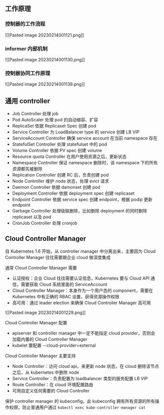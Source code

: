 ## 工作原理

### 控制器的工作流程

![[Pasted image 20230214001121.png]]

### informer 内部机制

![[Pasted image 20230214001130.png]]

### 控制器协同工作原理

![[Pasted image 20230214001139.png]]

## 通用 controller

- Job Controller 处理 job
- Pod AutoScaler 处理 pod 的自动缩容、扩容
- ReplicaSet 依据 Replicaset Spec 创建 pod
- Service Controller 为 LoadBalancer type 的 service 创建 LB VIP
- ServiceAccount Controller 确保 service account 在当前 namespace 存在
- StatefulSet Controller 处理 statefulset 中的 pod
- Volume Controller 依据 PV spec 创建 volume
- Resource quota Controller 在用户使用资源之后，更新状态
- Namespace Controller 保证 namespace 删除时，该 namespace 下的所有资源都先被删除
- Replication Controller 创建 RC 后，负责创建 pod
- Node Controller 维护 node 状态，处理 evict 请求
- Daemon Controller 依据 damonset 创建 pod
- Deployment Controller 依据 deployment spec 创建 replicaset
- Endpoint Controller 依据 service spec 创建 endpoint，根据 podip 更新 endpoint
- Garbage Controller 处理级联删除，比如删除 deployment 的同时删除 replicaset 以及 pod
- CronJob Controller 处理 cronjob

## Cloud Controller Manager

自 Kubernetes 1.6 开始，从 controller manager 中分离出来，主要因为 Cloud Controller Manager 往往需要跟企业 cloud 做深度集成

通常 Cloud Controller Manager 需要
- 认证授权：企业 Cloud 往往需要认证信息，Kubernetes 要与 Cloud API 通信，需要获取 Cloud 系统里面的 ServiceAccount
- Cloud Controller Manager：本身作为一个用户态的 component，需要在 Kubernetes 中有正确的 RBAC 设置，获得资源操作权限
- 高可用：通过 leader election 来确保 Cloud Controller Manager 高可用

![[Pasted image 20230214001229.png]]

Cloud Controller Manager 配置
- apiserver 和 controller manager 中一定不能指定 cloud provider，否则会加载内置的 Cloud Controller Manager
- kubelet 要配置 --cloud-provider=external

Cloud Controller Manager 主要支持
- Node Controller：访问 cloud api，来更新 node 状态，在 cloud 删除该节点之后，从 kubernetes 中删除 node
- Service Controller：负责配置为 loadbalancer 类型的服务配置 LB VIP
- Route Controller：在 cloud 环境配置路由
- 可用自定义任何需要的 Cloud Controller

保护 controller manager 的 kubeconfig。此 kubeconfig 拥有所有资源的所有操作权限，防止普通用户通过 `kubectl exec kube-controller-manager cat`